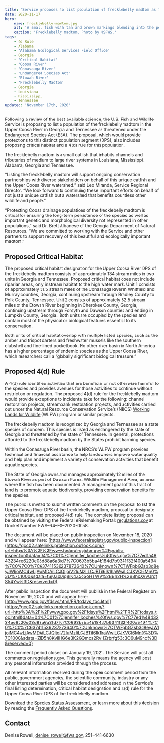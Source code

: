 ```yaml
---
title: 'Service proposes to list population of frecklebelly madtom as threatened under Endangered Species Act'
date: 2020-11-17
hero:
    name: frecklebelly-madtom.jpg
    alt: 'A small fish with tan and brown markings blending into the pebble substrate.'
    caption: 'Frecklebelly madtom. Photo by USFWS.'
tags:
    - 4d Rule
    - Alabama
    - 'Alabama Ecological Services Field Office'
    - Georgia
    - 'Critical Habitat'
    - 'Coosa River'
    - 'Conasauga River'
    - 'Endangered Species Act'
    - 'Etowah River'
    - 'Frecklebelly Madtom'
    - Georgia
    - Louisiana 
    - Mississippi 
    - Tennessee
updated: 'November 17th, 2020'
---
```


Following a review of the best available science, the U.S. Fish and Wildlife Service is proposing to list a population of the frecklebelly madtom in the Upper Coosa River in Georgia and Tennessee as threatened under the Endangered Species Act (ESA).  The proposal, which would provide protections to this distinct population segment (DPS), also includes proposing critical habitat and a 4(d) rule for this population. 

The frecklebelly madtom is a small catfish that inhabits channels and tributaries of medium to large river systems in Louisiana, Mississippi, Alabama, Georgia and Tennessee.  

“Listing the frecklebelly madtom will support ongoing conservation partnerships with diverse stakeholders on behalf of this unique catfish and the Upper Coosa River watershed.” said Leo Miranda, Service Regional Director.  “We look forward to continuing these important efforts on behalf of not just a unique catfish but a watershed that benefits countless other wildlife and people.” 

“Protecting Coosa drainage populations of the frecklebelly madtom is critical for ensuring the long-term persistence of the species as well as important genetic and morphological diversity not represented in other populations,” said Dr. Brett Albanese of the Georgia Department of Natural Resources.  “We are committed to working with the Service and other partners to support recovery of this beautiful and ecologically important madtom.” 

## Proposed Critical Habitat 

The proposed critical habitat designation for the Upper Coosa River DPS of the frecklebelly madtom consists of approximately 134 stream miles in two units in Georgia and Tennessee.  Proposed critical habitat does not include riparian areas, only instream habitat to the high water mark.  Unit 1 consists of approximately 51.5 stream miles of the Conasauga River in Whitfield and Murray counties, Georgia, continuing upstream through Bradley County to Polk County, Tennessee.  Unit 2 consists of approximately 82.5 stream miles of the Etowah River beginning in Cherokee County, Georgia, continuing upstream through Forsyth and Dawson counties and ending in Lumpkin County, Georgia.  Both units are occupied by the species and contain most of the physical or biological features essential to its conservation.  

Both units of critical habitat overlap with multiple listed species, such as the amber and trispot darters and freshwater mussels like the southern clubshell and fine-lined pocketbook.  No other river basin in North America has a higher percentage of endemic species as the Upper Coosa River, which researchers call a “globally significant biological treasure.”   

## Proposed 4(d) Rule 

A 4(d) rule identifies activities that are beneficial or not otherwise harmful to the species and provides avenues for those activities to continue without restriction or regulation.  The proposed 4(d) rule for the frecklebelly madtom would provide exceptions to incidental take for the following:  channel restoration projects, streambank restoration projects, and activities carried out under the Natural Resource Conservation Service’s (NRCS) [Working Lands for Wildlife](https://www.nrcs.usda.gov/wps/portal/nrcs/detail/national/programs/initiatives/?cid=stelprdb1046975) (WLFW) program or similar projects.

The frecklebelly madtom is recognized by Georgia and Tennessee as a state species of concern.  This species is listed as endangered by the state of Georgia and threatened by the state of Tennessee.  In general, protections afforded to the frecklebelly madtom by the States prohibit harming species.  

Within the Conasauga River basin, the NRCS’s WLFW program provides technical and financial assistance to help landowners improve water quality and help plan and implement a variety of conservation activities that benefit aquatic species.    

The State of Georgia owns and manages approximately 12 miles of the Etowah River as part of Dawson Forest Wildlife Management Area, an area where the fish has been documented.  A management goal of this tract of land is to promote aquatic biodiversity, providing conservation benefits for the species.    

The public is invited to submit written comments on the proposal to list the Upper Coosa River DPS of the frecklebelly madtom, proposal to designate critical habitat, and proposed 4(d) rule.  The complete listing proposal can be obtained by visiting the Federal eRulemaking Portal: [regulations.gov](https://www.regulations.gov/) at Docket Number FWS–R4–ES–2020-0058.  

The document will be placed on public inspection on November 18, 2020 and will appear here: [https://www.federalregister.gov/public-inspection](https://gcc02.safelinks.protection.outlook.com/?url=https%3A%2F%2Fwww.federalregister.gov%2Fpublic-inspection&data=04%7C01%7Cjennifer_koches%40fws.gov%7C77ed1a4843234ee6220e08d88a6a3fd7%7C0693b5ba4b184d7b9341f32f400a5494%7C0%7C0%7C637411536237873640%7CUnknown%7CTWFpbGZsb3d8eyJWIjoiMC4wLjAwMDAiLCJQIjoiV2luMzIiLCJBTiI6Ik1haWwiLCJXVCI6Mn0%3D%7C1000&sdata=tSj0ZxDiq8iK4Z5oSoHTWV%2BBn2H%2B8hxXVvUrgfS54Yw%3D&reserved=0).   

After public inspection the document will publish in the Federal Register on November 19, 2020 and will appear here: [http://www.gpo.gov/fdsys/html/FR/todays_toc.html](https://gcc02.safelinks.protection.outlook.com/?url=http%3A%2F%2Fwww.gpo.gov%2Ffdsys%2Fhtml%2FFR%2Ftodays_toc.html&data=04%7C01%7Cjennifer_koches%40fws.gov%7C77ed1a4843234ee6220e08d88a6a3fd7%7C0693b5ba4b184d7b9341f32f400a5494%7C0%7C0%7C637411536237873640%7CUnknown%7CTWFpbGZsb3d8eyJWIjoiMC4wLjAwMDAiLCJQIjoiV2luMzIiLCJBTiI6Ik1haWwiLCJXVCI6Mn0%3D%7C1000&sdata=ZID5h8KvllHG6e3K2GQmcs2RvHZrbrfg53c3O6uM9hc%3D&reserved=0)   

The comment period closes on January 19, 2021.  The Service will post all comments on [regulations.gov](https://www.regulations.gov/).  This generally means the agency will post any personal information provided through the process.  

All relevant information received during the open comment period from the public, government agencies, the scientific community, industry or any other interested parties will be considered and addressed in the Service’s final listing determination, critical habitat designation and 4(d) rule for the Upper Coosa River DPS of the frecklebelly madtom.  

Download the [Species Status Assessment](https://ecos.fws.gov/ServCat/), or learn more about this decision by reading the [Frequently Asked Questions](/faq/frecklebelly-madtom-proposed-listing-4d-rule-and-critical-habitat-frequently-asked-questions/).   

## Contact 

Denise Rowell, [denise_rowell@fws.gov](mailto:denise_rowell@fws.gov), 251-441-6630  
